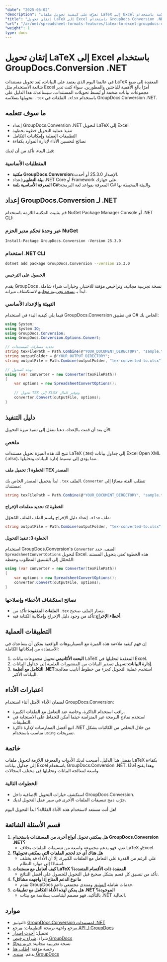 ```yaml
---
"date": "2025-05-02"
"description": "تعرّف على كيفية تحويل ملفات LaTeX إلى Excel بسلاسة باستخدام GroupDocs.Conversion .NET. يتناول هذا الدليل نصائح الإعداد والتنفيذ والتحسين."
"title": "إتقان تحويل LaTeX إلى Excel باستخدام GroupDocs.Conversion .NET - دليل كامل للمطورين والباحثين"
"url": "/ar/net/spreadsheet-formats-features/latex-to-excel-groupdocs-conversion-net/"
"weight": 1
type: docs
---
```

# إتقان تحويل LaTeX إلى Excel باستخدام GroupDocs.Conversion .NET

في عالمنا اليوم الذي يعتمد على البيانات، يُعد تحويل مستندات LaTeX المعقدة إلى صيغ شائعة الاستخدام مثل Excel أمرًا بالغ الأهمية للباحثين والمطورين. سواء كنت تدير مجموعات بيانات ضخمة أو تُبسط تحويلات المستندات، سيساعدك هذا الدليل على تحويلها بسلاسة. `.tex` الملفات في `.xlsx` باستخدام GroupDocs.Conversion .NET.

## ما سوف تتعلمه
- إعداد GroupDocs.Conversion .NET لتحويل LaTeX إلى Excel
- تنفيذ عملية التحويل خطوة بخطوة
- التطبيقات العملية وإمكانيات التكامل
- نصائح لتحسين الأداء لإدارة الموارد بكفاءة

قبل البدء، تأكد من أن لديك:

### المتطلبات الأساسية
- **مكتبة GroupDocs.Conversion**:الإصدار 25.3.0 أو أحدث.
- **بيئة التطوير**:إعداد .NET Core أو Framework على جهازك.
- **المعرفة الأساسية بلغة C#**:المعرفة بقواعد لغة البرمجة C# والبيئة المحيطة بها.

## إعداد GroupDocs.Conversion لـ .NET
قم بتثبيت المكتبة اللازمة باستخدام NuGet Package Manager Console أو .NET CLI:

### عبر وحدة تحكم مدير الحزم NuGet
```shell
Install-Package GroupDocs.Conversion -Version 25.3.0
```

### استخدام .NET CLI
```bash
dotnet add package GroupDocs.Conversion --version 25.3.0
```

#### الحصول على الترخيص
يقدم GroupDocs نسخة تجريبية مجانية، وتراخيص مؤقتة للاختبار، وخيارات شراء شاملة. ابدأ بـ [نسخة تجريبية مجانية](https://releases.groupdocs.com/conversion/net/) لاستكشاف ميزاته.

### التهيئة والإعداد الأساسي
فيما يلي كيفية البدء في استخدام GroupDocs.Conversion في تطبيق C# الخاص بك:

```csharp
using System;
using System.IO;
using GroupDocs.Conversion;
using GroupDocs.Conversion.Options.Convert;

// تحديد مسارات المستندات
string texFilePath = Path.Combine(@"YOUR_DOCUMENT_DIRECTORY", "sample.tex");
string outputFolder = @"YOUR_OUTPUT_DIRECTORY";
string outputFile = Path.Combine(outputFolder, "tex-converted-to.xlsx");

// تهيئة المحول
using (var converter = new Converter(texFilePath))
{
    var options = new SpreadsheetConvertOptions();
    
    // تحويل TEX إلى XLSX وتوفير المال
    converter.Convert(outputFile, options);
}
```

## دليل التنفيذ
الآن بعد أن قمت بالإعداد، دعنا ننتقل إلى تنفيذ ميزة التحويل.

### ملخص
تتيح لك هذه الميزة تحويل مستندات LaTeX (.tex) إلى جداول بيانات Excel Open XML (.xlsx)، مما يؤدي إلى تبسيط إدارة البيانات وتحليلها.

#### الخطوة 1: تحميل ملف TEX المصدر
ابدأ بتحميل المصدر الخاص بك `.tex` الملف. `Converter` تتطلب الفئة مسارًا إلى مستندك:

```csharp
string texFilePath = Path.Combine(@"YOUR_DOCUMENT_DIRECTORY", "sample.tex");
```

#### الخطوة 2: تحديد معلمات الإخراج
إعداد دليل الإخراج واسم الملف للملف المُحوّل `.xlsx` ملف:

```csharp
string outputFile = Path.Combine(outputFolder, "tex-converted-to.xlsx");
```

#### الخطوة 3: تنفيذ التحويل
استخدام GroupDocs.Conversion's `Converter` الصف، حدد `SpreadsheetConvertOptions` لتحويل Excel. هذه الخطوة تُعنى بتحويل المستند المُحمّل إلى التنسيق المطلوب وحفظه:

```csharp
using (var converter = new Converter(texFilePath))
{
    var options = new SpreadsheetConvertOptions();
    converter.Convert(outputFile, options);
}
```

### نصائح استكشاف الأخطاء وإصلاحها
- **الملفات المفقودة**:تأكد من `.tex` مسار الملف صحيح.
- **أخطاء الإخراج**:تأكد من وجود دليل الإخراج وإمكانية الكتابة فيه.

## التطبيقات العملية
إن فهم كيفية ملاءمة هذه الميزة مع السيناريوهات الواقعية يمكن أن يساعدك في الاستفادة من إمكاناتها الكاملة:
1. **البحث الأكاديمي**:تحويل مجموعات بيانات LaTeX المعقدة لتحليلها في Excel.
2. **إدارة البيانات**:تسهيل تصدير البيانات من المنشورات العلمية إلى جداول البيانات.
3. **التكامل مع أنظمة .NET**:استخدم عملية التحويل كجزء من خطوط أنابيب معالجة البيانات الأكبر.

## اعتبارات الأداء
لضمان الأداء الأمثل أثناء استخدام GroupDocs.Conversion:
- راقب استخدام الذاكرة، وخاصة عند التعامل مع الملفات الكبيرة.
- استخدم نماذج البرمجة غير المتزامنة حيثما أمكن للحفاظ على الاستجابة في التطبيقات.
- اتبع أفضل الممارسات لإدارة ذاكرة .NET من خلال التخلص من الكائنات بشكل مناسب باستخدام `using` تصريحات.

## خاتمة
بفضل هذا الدليل، أصبحت لديك الأدوات والمعرفة اللازمة لتحويل ملفات LaTeX بكفاءة إلى جداول بيانات Excel باستخدام GroupDocs.Conversion .NET. وهذا يفتح آفاقًا واسعة لمعالجة البيانات وتحليلها في مختلف المجالات.

### الخطوات التالية
- استكشف خيارات التحويل الإضافية داخل GroupDocs.Conversion.
- جرّب دمج تنسيقات الملفات الأخرى في سير عمل التحويل لديك.
  
هل أنت مستعد لاستخدام هذه الأداة الفعّالة؟ ابدأ التحويل اليوم!

## قسم الأسئلة الشائعة
1. **هل يمكنني تحويل أنواع أخرى من المستندات باستخدام GroupDocs.Conversion .NET؟**
   - نعم، فهو يدعم مجموعة واسعة من تنسيقات الملفات بخلاف LaTeX وExcel.
2. **هل هناك أي حد لحجم الملفات التي يمكنني تحويلها؟**
   - على الرغم من القدرة على التعامل مع الملفات الكبيرة، إلا أن الأداء قد يختلف استنادًا إلى موارد النظام.
3. **كيف أتعامل مع مستندات LaTeX المعقدة ذات الأقسام المتعددة؟**
   - تأكد من تنسيق كل قسم بشكل صحيح قبل التحويل للحصول على أفضل النتائج.
4. **ما نوع الدعم المتاح إذا واجهت مشاكل؟**
   - تقدم GroupDocs خدمات شاملة [التوثيق](https://docs.groupdocs.com/conversion/net/) ومنتدى مجتمعي داعم.
5. **هل يمكن لهذه الأداة التكامل مع تطبيقات .NET الموجودة؟**
   - بالتأكيد، فهو مصمم ليتناسب بسلاسة مع بيئات .NET الحالية.

## موارد
- التوثيق: [GroupDocs.Conversion لمستندات .NET](https://docs.groupdocs.com/conversion/net/)
- مرجع واجهة برمجة التطبيقات: [مرجع API لـ GroupDocs](https://reference.groupdocs.com/conversion/net/)
- تحميل: [أحدث إصدار](https://releases.groupdocs.com/conversion/net/)
- شراء: [شراء ترخيص GroupDocs](https://purchase.groupdocs.com/buy)
- نسخة تجريبية مجانية: [جربه مجانًا](https://releases.groupdocs.com/conversion/net/)
- رخصة مؤقتة: [اطلب هنا](https://purchase.groupdocs.com/temporary-license/)
- يدعم: [منتدى GroupDocs](https://forum.groupdocs.com/c/conversion/10)